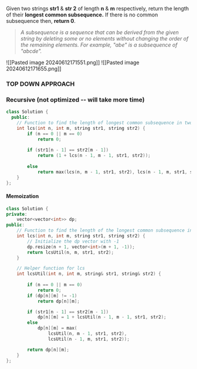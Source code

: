 Given two strings **str1** & **str 2** of length **n** & **m** respectively, return the length of their **longest common subsequence.** If there is no common subsequence then, **return 0**. 

> _A subsequence is a sequence that can be derived from the given string by deleting some or no elements without changing the order of the remaining elements. For example, "abe" is a subsequence of "abcde"._

![[Pasted image 20240612171551.png]]
![[Pasted image 20240612171655.png]]

### TOP DOWN APPROACH
### Recursive (not optimized -- will take more time) 

```cpp
class Solution {
  public:
    // Function to find the length of longest common subsequence in two strings.
    int lcs(int n, int m, string str1, string str2) {
        if (n == 0 || m == 0)
            return 0;
        
        if (str1[n - 1] == str2[m - 1])
            return (1 + lcs(n - 1, m - 1, str1, str2));
            
        else
            return max(lcs(n, m - 1, str1, str2), lcs(n - 1, m, str1, str2));
    }
};
```

#### Memoization

```cpp
class Solution {
private:
    vector<vector<int>> dp;
public:
    // Function to find the length of the longest common subsequence in two strings.
    int lcs(int n, int m, string str1, string str2) {
        // Initialize the dp vector with -1
        dp.resize(n + 1, vector<int>(m + 1, -1));
        return lcsUtil(n, m, str1, str2);
    }

    // Helper function for lcs
    int lcsUtil(int n, int m, string& str1, string& str2) {
        
        if (n == 0 || m == 0)
            return 0;
        if (dp[n][m] != -1)
            return dp[n][m];

        if (str1[n - 1] == str2[m - 1])
            dp[n][m] = 1 + lcsUtil(n - 1, m - 1, str1, str2);
        else
            dp[n][m] = max(
	            lcsUtil(n, m - 1, str1, str2), 
	            lcsUtil(n - 1, m, str1, str2));

        return dp[n][m];
    }
};
```